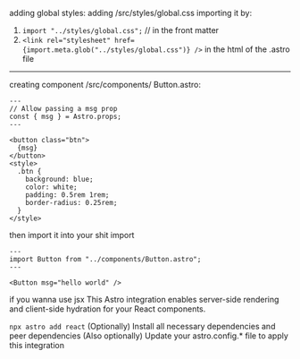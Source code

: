 adding global styles:
adding /src/styles/global.css
importing it by:

1. `import "../styles/global.css";` // in the front matter
2. `<link rel="stylesheet" href={import.meta.glob("../styles/global.css")} />` in the html of the .astro file

---

creating component
/src/components/
Button.astro:

```astro
---
// Allow passing a msg prop
const { msg } = Astro.props;
---

<button class="btn">
  {msg}
</button>
<style>
  .btn {
    background: blue;
    color: white;
    padding: 0.5rem 1rem;
    border-radius: 0.25rem;
  }
</style>
```

then import it into your shit
import

```
---
import Button from "../components/Button.astro";
---
```

`<Button msg="hello world" />`

if you wanna use jsx
This Astro integration enables server-side rendering and client-side hydration for your React components.

`npx astro add react`
(Optionally) Install all necessary dependencies and peer dependencies
(Also optionally) Update your astro.config.\* file to apply this integration
